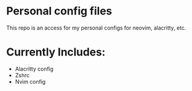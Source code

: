 # Personal config files 

This repo is an access for my personal configs for neovim, alacritty, etc.

# Currently Includes:
- Alacritty config
- Zshrc
- Nvim config
